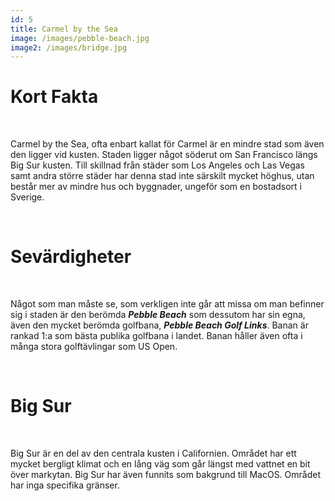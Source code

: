 ```yaml
---
id: 5
title: Carmel by the Sea
image: /images/pebble-beach.jpg
image2: /images/bridge.jpg
---
```


# **Kort Fakta**

<br>

Carmel by the Sea, ofta enbart kallat för Carmel är en mindre stad som även den ligger vid kusten. Staden ligger något söderut om San Francisco längs Big Sur kusten. Till skillnad från städer som Los Angeles och Las Vegas samt andra större städer har denna stad inte särskilt mycket höghus, utan består mer av mindre hus och byggnader, ungeför som en bostadsort i Sverige. 

<br>

# **Sevärdigheter**

<br>

Något som man måste se, som verkligen inte går att missa om man befinner sig i staden är den berömda **_Pebble Beach_** som dessutom har sin egna, även den mycket berömda golfbana, **_Pebble Beach Golf Links_**. Banan är rankad 1:a som bästa publika golfbana i landet. Banan håller även ofta i många stora golftävlingar som US Open.

<br>

# **Big Sur**

<br>

Big Sur är en del av den centrala kusten i Californien. Området har ett mycket bergligt klimat och en lång väg som går längst med vattnet en bit över markytan. Big Sur har även funnits som bakgrund till MacOS. Området har inga specifika gränser.